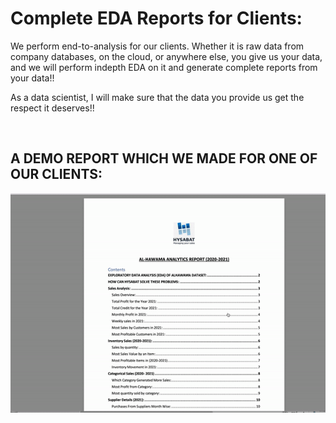 # Complete EDA Reports for Clients:

<p> We perform end-to-analysis for our clients. Whether it is raw data from company databases, on the cloud, or anywhere else, you give us your data, and we will perform indepth EDA on it and generate complete reports from your data!! </p>

<p> As a data scientist, I will make sure that the data you provide us get the respect it deserves!! </p>


<br />

## A DEMO REPORT WHICH WE MADE FOR ONE OF OUR CLIENTS:
<img src="https://github.com/waleedjmm/Customized-Analysis-Reports/blob/main/Al-Hawama.gif" />
